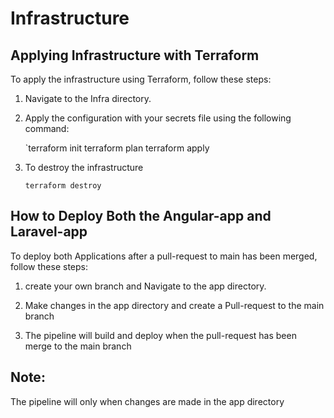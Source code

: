 # Infrastructure

## Applying Infrastructure with Terraform

To apply the infrastructure using Terraform, follow these steps:

1. Navigate to the Infra directory.

2. Apply the configuration with your secrets file using the following command:

   `terraform init
   terraform plan 
   terraform apply

3. To destroy the infrastructure
   ```shell
   terraform destroy 

## How to Deploy Both the Angular-app and Laravel-app

To deploy both Applications after a pull-request to main has been merged, follow these steps:

1. create your own branch and Navigate to the app directory.

2. Make changes in the app directory and create a Pull-request to the main branch

3. The pipeline will build and deploy when the pull-request has been merge to the main branch

## Note:
The pipeline will only when changes are made in the app directory

